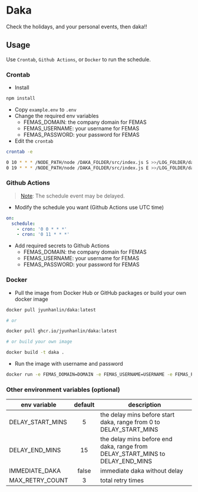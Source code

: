 # Daka

Check the holidays, and your personal events, then daka!!

## Usage

Use `Crontab`, `Github Actions`, or `Docker` to run the schedule.

### Crontab

- Install

```bash
npm install
```

- Copy `example.env` to `.env`
- Change the required env variables
  - FEMAS_DOMAIN: the company domain for FEMAS
  - FEMAS_USERNAME: your username for FEMAS
  - FEMAS_PASSWORD: your password for FEMAS
- Edit the `crontab`

```bash
crontab -e

0 10 * * * /NODE_PATH/node /DAKA_FOLDER/src/index.js S >>/LOG_FOLDER/daka.log 2>&1
0 19 * * * /NODE_PATH/node /DAKA_FOLDER/src/index.js E >>/LOG_FOLDER/daka.log 2>&1
```

### Github Actions

> [Note](https://docs.github.com/en/actions/using-workflows/events-that-trigger-workflows#schedule): The schedule event may be delayed.

- Modify the schedule you want (Github Actions use UTC time)

```yaml
on:
  schedule:
    - cron: '0 0 * * *'
    - cron: '0 11 * * *'
```

- Add required secrets to Github Actions
  - FEMAS_DOMAIN: the company domain for FEMAS
  - FEMAS_USERNAME: your username for FEMAS
  - FEMAS_PASSWORD: your password for FEMAS

### Docker

- Pull the image from Docker Hub or GitHub packages or build your own docker image

```bash
docker pull jyunhanlin/daka:latest

# or

docker pull ghcr.io/jyunhanlin/daka:latest

# or build your own image

docker build -t daka .
```

- Run the image with username and password

```bash
docker run -e FEMAS_DOMAIN=DOMAIN -e FEMAS_USERNAME=USERNAME -e FEMAS_PASSWORD=PASSWORD DAKA_IMAGE
```

### Other environment variables (optional)

| env variable     | default | description                                                                   |
| ---------------- | :-----: | ----------------------------------------------------------------------------- |
| DELAY_START_MINS |    5    | the delay mins before start daka, range from 0 to DELAY_START_MINS            |
| DELAY_END_MINS   |   15    | the delay mins before end daka, range from DELAY_START_MINS to DELAY_END_MINS |
| IMMEDIATE_DAKA   |  false  | immediate daka without delay                                                  |
| MAX_RETRY_COUNT  |    3    | total retry times                                                             |
